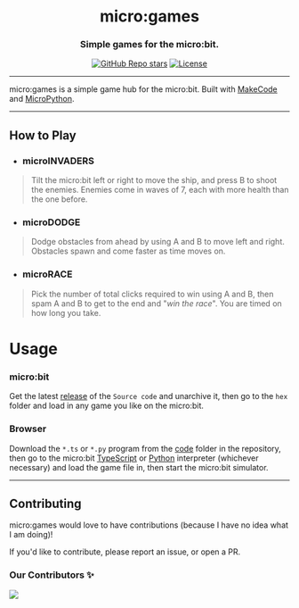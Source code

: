 <div align="center">
  <h1 align="center">micro:games</h1>
  <h3>Simple games for the micro:bit.</h3>
</div>

<div align="center">
  <a href="https://github.com/orn8/micro-games/stargazers"><img alt="GitHub Repo stars" src="https://img.shields.io/github/stars/orn8/micro-games?style=for-the-badge"></a>
  <a href="https://github.com/orn8/micro-games/blob/master/LICENSE"><img alt="License" src="https://img.shields.io/badge/license-GNUv3-purple?style=for-the-badge"></a>
</div>

---

micro:games is a simple game hub for the micro:bit. Built with [MakeCode](https://makecode.microbit.org/) and [MicroPython](https://python.microbit.org/).

---

## How to Play

* ### microINVADERS
> Tilt the micro:bit left or right to move the ship, and press B to shoot the enemies. Enemies come in waves of 7, each with more health than the one before.

* ### microDODGE
> Dodge obstacles from ahead by using A and B to move left and right. Obstacles spawn and come faster as time moves on.

* ### microRACE
> Pick the number of total clicks required to win using A and B, then spam A and B to get to the end and "*win the race*". You are timed on how long you take.

# Usage

### micro:bit
Get the latest [release](https://github.com/orn8/micro-games/releases) of the `Source code` and unarchive it, then go to the `hex` folder and load in any game you like on the micro:bit.

### Browser
Download the `*.ts` or `*.py` program from the [code](https://github.com/orn8/micro-games/tree/main/code) folder in the repository, then go to the micro:bit [TypeScript](https://makecode.microbit.org/) or [Python](https://python.microbit.org/v/beta) interpreter (whichever necessary) and load the game file in, then start the micro:bit simulator. 

---

## Contributing

micro:games would love to have contributions (because I have no idea what I am doing)!

If you'd like to contribute, please report an issue, or open a PR.

### Our Contributors ✨

<a href="https://github.com/orn8/micro-games/graphs/contributors">
  <img src="https://contrib.rocks/image?repo=orn8/micro-games" />
</a>
